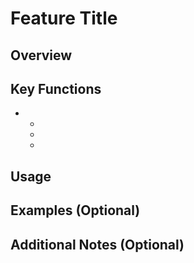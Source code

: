 # Feature Title

## Overview
<!-- Provide a brief description of the feature and its purpose. -->

## Key Functions
- <!-- List the main functions or capabilities of the feature. -->
  - 
  - 
  - 

## Usage
<!-- Explain how users can interact with the feature. -->
<!-- Include step-by-step instructions if necessary. -->
<!-- Mention any specific navigational paths or prerequisites. -->

## Examples (Optional)
<!-- Provide examples of typical use cases for the feature. -->

## Additional Notes (Optional)
<!-- Include any additional information that may be helpful, such as troubleshooting tips, related features, or links to further documentation. -->
